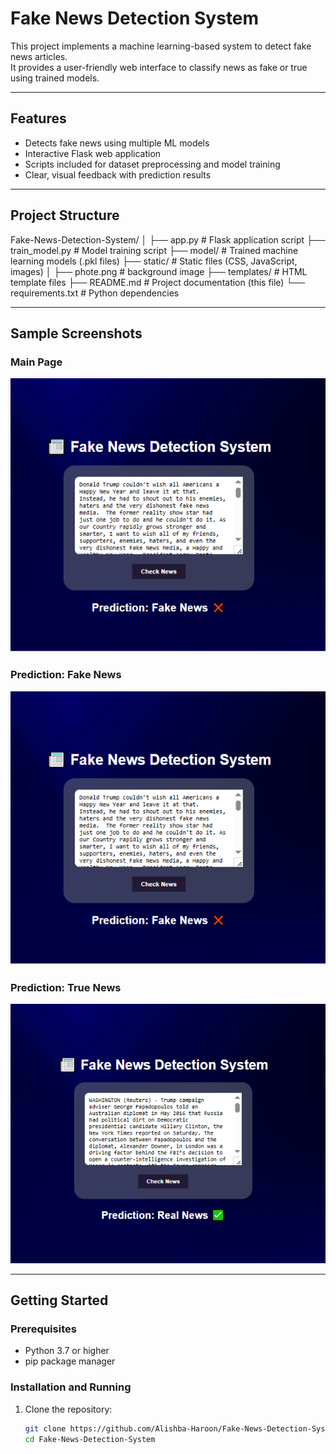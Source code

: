 # Fake News Detection System

This project implements a machine learning-based system to detect fake news articles.  
It provides a user-friendly web interface to classify news as fake or true using trained models.

---

## Features

- Detects fake news using multiple ML models  
- Interactive Flask web application  
- Scripts included for dataset preprocessing and model training  
- Clear, visual feedback with prediction results  

---

## Project Structure

Fake-News-Detection-System/
│
├── app.py # Flask application script
├── train_model.py # Model training script
├── model/ # Trained machine learning models (.pkl files)
├── static/ # Static files (CSS, JavaScript, images)
│ ├── phote.png # background image
├── templates/ # HTML template files
├── README.md # Project documentation (this file)
└── requirements.txt # Python dependencies

---

## Sample Screenshots

### Main Page

![Main Page](static/2.png)

### Prediction: Fake News

![Fake News Prediction](static/3.png)

### Prediction: True News

![True News Prediction](static/4.png)

---

## Getting Started

### Prerequisites

- Python 3.7 or higher  
- pip package manager  

### Installation and Running

1. Clone the repository:

   ```bash
   git clone https://github.com/Alishba-Haroon/Fake-News-Detection-System.git
   cd Fake-News-Detection-System
